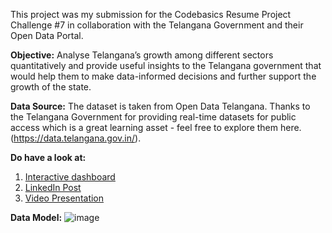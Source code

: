 This project was my submission for the Codebasics Resume Project Challenge #7 in collaboration with the Telangana Government and their Open Data Portal. 

**Objective:** Analyse Telangana’s growth among different sectors quantitatively and provide useful insights to the Telangana government that would help them to make data-informed decisions and further support the growth of the state.

**Data Source:** The dataset is taken from Open Data Telangana. Thanks to the Telangana Government for providing real-time datasets for public access which is a great learning asset - feel free to explore them here. (https://data.telangana.gov.in/).

**Do have a look at:** <br>
1. [Interactive dashboard](https://lnkd.in/dPdTXQN8) <br>
2. [LinkedIn Post](https://www.linkedin.com/posts/nikhilpakhale_codebasicsresumeprojectchallenge-crpc7-opendatatelangana-activity-7113478549403017216-NdnP?utm_source=share&utm_medium=member_desktop) <br>
3. [Video Presentation](https://www.youtube.com/watch?v=YkBhxibExMI)

**Data Model:**
![image](https://github.com/nikhilpakhale/Telangana-Growth-Analysis/assets/139328207/45352452-3ec4-4f90-980c-18cb21a6eb6b)
